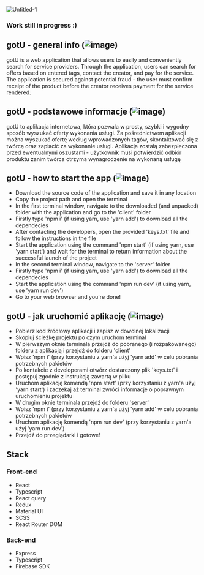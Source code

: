 ![Untitled-1](https://user-images.githubusercontent.com/72217754/229488843-39176339-9aa3-4a52-910d-ac0322d98399.png)
### Work still in progress :)
## gotU - general info (![image](https://user-images.githubusercontent.com/72217754/229490872-1ade52dd-d541-4ae9-90bb-06650ec33129.png))
gotU is a web application that allows users to easily and conveniently search for service providers. Through the application, users can search for offers based on entered tags, contact the creator, and pay for the service. 
The application is secured against potential fraud - the user must confirm receipt of the product before the creator receives payment for the service rendered.

## gotU - podstawowe informacje (![image](https://user-images.githubusercontent.com/72217754/229490912-e4dd8ea8-c91d-408a-b95c-d96d2bb40a83.png))
gotU to aplikacja internetowa, która pozwala w prosty, szybki i wygodny sposób wyszukać oferty wykonania usługi. Za pośrednictwem aplikacji można wyszukać ofertę według wprowadzonych tagów, skontaktować się z twórcą oraz zapłacić za wykonanie usługi.
Aplikacja zostałą zabezpieczona przed ewentualnymi oszustami - użytkownik musi potwierdzić odbiór produktu zanim twórca otrzyma wynagrodzenie na wykonaną usługę

## gotU - how to start the app (![image](https://user-images.githubusercontent.com/72217754/229490872-1ade52dd-d541-4ae9-90bb-06650ec33129.png))
  * Download the source code of the application and save it in any location
  * Copy the project path and open the terminal
  * In the first terminal window, navigate to the downloaded (and unpacked) folder with the application and go to the 'client' folder
  * Firstly type 'npm i' (if using yarn, use 'yarn add') to download all the dependecies
  * After contacting the developers, open the provided 'keys.txt' file and follow the instructions in the file
  * Start the application using the command 'npm start' (if using yarn, use 'yarn start') and wait for the terminal to return information about the successful launch of  the project
  * In the second terminal window, navigate to the 'server' folder
  * Firstly type 'npm i' (if using yarn, use 'yarn add') to download all the dependecies
  * Start the application using the command 'npm run dev' (if using yarn, use 'yarn run dev')
  * Go to your web browser and you're done!

## gotU - jak uruchomić aplikację (![image](https://user-images.githubusercontent.com/72217754/229490912-e4dd8ea8-c91d-408a-b95c-d96d2bb40a83.png))
  * Pobierz kod źródłowy aplikacji i zapisz w dowolnej lokalizacji
  * Skopiuj ścieżkę projektu po czym uruchom terminal
  * W pierwszym oknie terminala przejdź do pobranego (i rozpakowanego) folderu z aplikacją i przejdź do folderu 'client'
  * Wpisz 'npm i' (przy korzystaniu z yarn'a użyj 'yarn add' w celu pobrania potrzebnych pakietów
  * Po kontakcie z developerami otwórz dostarczony plik 'keys.txt' i postępuj zgodnie z instrukcją zawartą w pliku
  * Uruchom aplikację komendą 'npm start' (przy korzystaniu z yarn'a użyj 'yarn start') i zaczekaj aż terminal zwróci informacje o poprawnym uruchomieniu projektu
  * W drugim oknie terminala przejdź do folderu 'server'
  * Wpisz 'npm i' (przy korzystaniu z yarn'a użyj 'yarn add' w celu pobrania potrzebnych pakietów
  * Uruchom aplikację komendą 'npm run dev' (przy korzystaniu z yarn'a użyj 'yarn run dev')
  * Przejdź do przeglądarki i gotowe!

## Stack
### Front-end
  * React
  * Typescript
  * React query
  * Redux
  * Material UI
  * SCSS
  * React Router DOM

### Back-end
  * Express
  * Typescript
  * Firebase SDK
